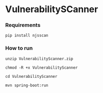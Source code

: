 # VulnerabilitySCanner


### Requirements
```
pip install njsscan
```

### How to run
```
unzip VulnerabilityScanner.zip
```

```
chmod -R +x VulnerabilityScanner
```

```
cd VulnerabilityScanner
```

```
mvn spring-boot:run
```
